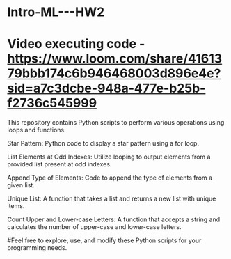 # Intro-ML---HW2

# Video executing code - https://www.loom.com/share/4161379bbb174c6b946468003d896e4e?sid=a7c3dcbe-948a-477e-b25b-f2736c545999

This repository contains Python scripts to perform various operations using loops and functions.

Star Pattern:
Python code to display a star pattern using a for loop.

List Elements at Odd Indexes:
Utilize looping to output elements from a provided list present at odd indexes.

Append Type of Elements:
Code to append the type of elements from a given list.

Unique List:
A function that takes a list and returns a new list with unique items.

Count Upper and Lower-case Letters:
A function that accepts a string and calculates the number of upper-case and lower-case letters.

#Feel free to explore, use, and modify these Python scripts for your programming needs.

